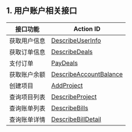 ## 1. 用户账户相关接口

| 接口功能 | Action ID | 
|---------|---------|
| 获取用户信息 | [DescribeUserInfo](http://tcecqpoc.fsphere.cn/document/product/378/4391) | 
| 获取订单信息 | [DescribeDeals](http://tcecqpoc.fsphere.cn/document/product/378/4392) | 
| 支付订单 | [PayDeals](http://tcecqpoc.fsphere.cn/document/product/378/4394) | 
| 获取账户余额 | [DescribeAccountBalance](http://tcecqpoc.fsphere.cn/document/product/378/4397) | 
| 创建项目 | [AddProject](http://tcecqpoc.fsphere.cn/document/product/378/4398) | 
| 查询项目列表 | [DescribeProject](http://tcecqpoc.fsphere.cn/document/product/378/4400) | 
| 查询账单列表 | [DescribeBills](http://tcecqpoc.fsphere.cn/document/product/378/4401) | 
| 查询账单详情 | [DescribeBillDetail](http://tcecqpoc.fsphere.cn/document/product/378/4402) | 